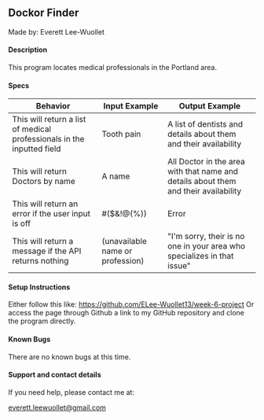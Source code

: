 ## Dockor Finder
Made by: Everett Lee-Wuollet

#### Description
This program locates medical professionals in the Portland area.


#### Specs
| Behavior | Input Example | Output Example |
|----------|---------------|----------------|
| This will return a list of medical professionals in the inputted field | Tooth pain | A list of dentists and details about them and their availability |
| This will return Doctors by name | A name | All Doctor in the area with that name and details about them and their availability |
| This will return an error if the user input is off | #($&!@(%)) | Error |
| This will return a message if the API returns nothing | (unavailable name or profession) | "I'm sorry, their is no one in your area who specializes in that issue" |



#### Setup Instructions
Either follow this like: https://github.com/ELee-Wuollet13/week-6-project Or access the page through Github a link to my GitHub repository and clone the program directly.

#### Known Bugs
There are no known bugs at this time.

#### Support and contact details
If you need help, please contact me at:

everett.leewuollet@gmail.com
